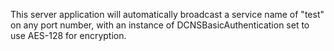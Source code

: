 This server application will automatically broadcast a service name of "test"
on any port number, with an instance of DCNSBasicAuthentication set to use 
AES-128 for encryption.
